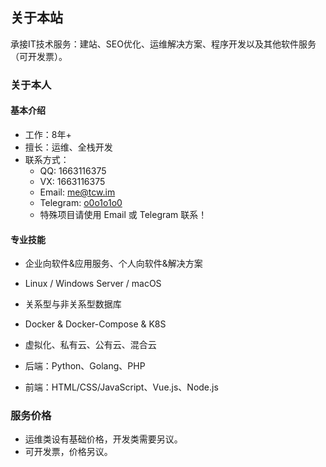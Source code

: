 ## 关于本站

承接IT技术服务：建站、SEO优化、运维解决方案、程序开发以及其他软件服务（可开发票）。

### 关于本人

#### 基本介绍

- 工作：8年+ 
- 擅长：运维、全栈开发
- 联系方式：
    - QQ: 1663116375
    - VX: 1663116375
    - Email: me@tcw.im
    - Telegram: [o0o1o1o0](https://t.me/o0o1o1o0)
    - 特殊项目请使用 Email 或 Telegram 联系！

#### 专业技能

- 企业向软件&应用服务、个人向软件&解决方案

- Linux / Windows Server / macOS

- 关系型与非关系型数据库

- Docker & Docker-Compose & K8S

- 虚拟化、私有云、公有云、混合云

- 后端：Python、Golang、PHP

- 前端：HTML/CSS/JavaScript、Vue.js、Node.js

### 服务价格

- 运维类设有基础价格，开发类需要另议。
- 可开发票，价格另议。
